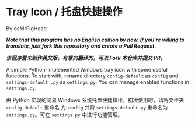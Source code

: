 # Tray Icon / 托盘快捷操作

By osMrPigHead

***Note that this program has no English edition by now. If you're willing to
translate, just fork this repository and create a Pull Request.***

***该程序暂未制作英文版，有意向翻译的，可以 Fork 本仓库并提交 PR。***

A simple Python-implemented Windows tray icon with some useful functions. To
start with, rename directory `config-default` as `config` and `settings-default
.py` as `settings.py`. You can manage enabled functions in `settings.py`.

由 Python 实现的简易 Windows 系统托盘快捷操作。初次使用时，请将文件夹 `config-default` 重命名
为 `config` 并将 `settings-default.py` 重命名为 `settings.py`。可在 `settings.py`
中进行功能管理。

